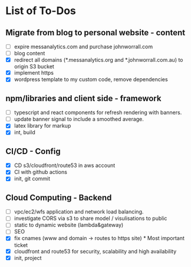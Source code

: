 # List of To-Dos

## Migrate from blog to personal website - content

- [ ] expire messanalytics.com and purchase johnworrall.com
- [ ] blog content
- [x] redirect all domains (*.messanalytics.org and *.johnworrall.com.au) to origin S3 bucket
- [x] implement https
- [x] wordpress template to my custom code, remove dependencies

## npm/libraries and client side - framework

- [ ] typescript and react components for refresh rendering with banners.
- [ ] update banner signal to include a smoothed average.
- [x] latex library for markup 
- [x] int, build

## CI/CD - Config

- [x] CD s3/cloudfront/route53 in aws account
- [x] CI with github actions
- [x] init, git commit

## Cloud Computing - Backend

- [ ] vpc/ec2/wfs application and network load balancing.
- [ ] investigate CORS via s3 to share model / visulisations to public
- [ ] static to dynamic website (lambda&gateway) 
- [ ] SEO 
- [x] fix cnames  (www and domain -> routes to https site)  * Most important ticket
- [x] cloudfront and route53 for security, scalability and high availability 
- [x] init, project
